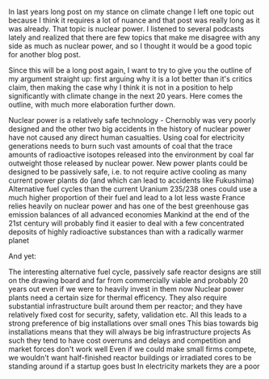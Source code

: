In last years long post on my stance on climate change I left one topic out because I think it requires a lot of nuance and that post was really long as it was already. That topic is nuclear power. I listened to several podcasts lately and realized that there are few topics that make me disagree with any side as much as nuclear power, and so I thought it would be a good topic for another blog post.

Since this will be a long post again, I want to try to give you the outline of my argument straight up: first arguing why it is a lot better than it's critics claim, then making the case why I think it is not in a position to help significantly with climate change in the next 20 years. Here comes the outline, with much more elaboration further down.

Nuclear power is a relatively safe technology - Chernobly was very poorly designed and the other two big accidents in the history of nuclear power have not caused any direct human casualties.
Using coal for electricity generations needs to burn such vast amounts of coal that the trace amounts of radioactive isotopes released into the environment by coal far outweight those released by nuclear power.
New power plants could be designed to be passively safe, i.e. to not require active cooling as many current power plants do (and which can lead to accidents like Fukushima)
Alternative fuel cycles than the current Uranium 235/238 ones could use a much higher proportion of their fuel and lead to a lot less waste
France relies heavily on nuclear power and has one of the best greenhouse gas emission balances of all advanced economies
Mankind at the end of the 21st century will probably find it easier to deal with a few concentrated deposits of highly radioactive substances than with a radically warmer planet

And yet:

The interesting alternative fuel cycle, passively safe reactor designs are still on the drawing board and far from commercially viable and probably 20 years out even if we were to heavily invest in them now
Nuclear power plants need a certain size for thermal efficency. They also require substantial infrastructure built around them per reactor; and they have relatively fixed cost for security, safety, validation etc. All this leads to a strong preference of big installations over small ones
This bias towards big installations means that they will always be big infrastructure projects
As such they tend to have cost overruns and delays and competition and market forces don't work well
Even if we could make small firms compete, we wouldn't want half-finished reactor buildings or irradiated cores to be standing around if a startup goes bust
In electricity markets they are a poor 

